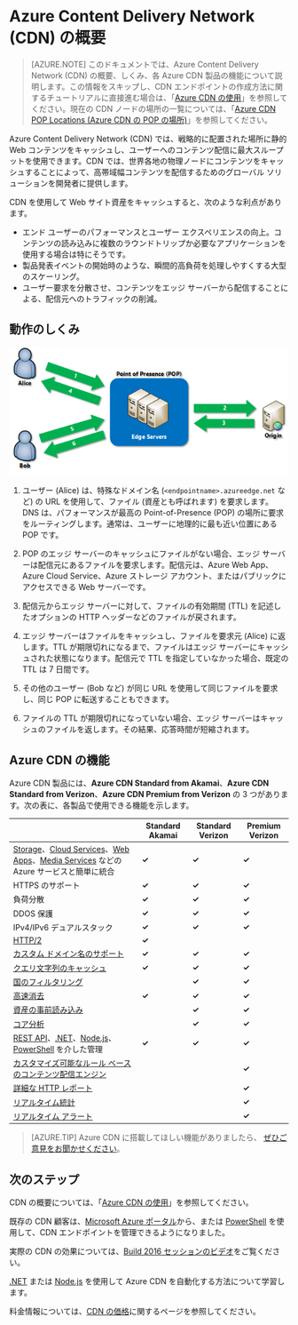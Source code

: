 <properties
	pageTitle="Azure CDN の概要 | Microsoft Azure"
	description="Azure Content Delivery Network (CDN) の概要と、CDN を使用して BLOB と静的コンテンツをキャッシュして高帯域幅コンテンツを配信する方法について説明します。"
	services="cdn"
	documentationCenter=""
	authors="camsoper"
	manager="erikre"
	editor=""/>

<tags
	ms.service="cdn"
	ms.workload="tbd"
	ms.tgt_pltfrm="na"
	ms.devlang="na"
	ms.topic="hero-article"
	ms.date="08/09/2016"
	ms.author="casoper"/>

# Azure Content Delivery Network (CDN) の概要

> [AZURE.NOTE] このドキュメントでは、Azure Content Delivery Network (CDN) の概要、しくみ、各 Azure CDN 製品の機能について説明します。この情報をスキップし、CDN エンドポイントの作成方法に関するチュートリアルに直接進む場合は、「[Azure CDN の使用](cdn-create-new-endpoint.md)」を参照してください。現在の CDN ノードの場所の一覧については、「[Azure CDN POP Locations (Azure CDN の POP の場所)](cdn-pop-locations.md)」を参照してください。

Azure Content Delivery Network (CDN) では、戦略的に配置された場所に静的 Web コンテンツをキャッシュし、ユーザーへのコンテンツ配信に最大スループットを使用できます。CDN では、世界各地の物理ノードにコンテンツをキャッシュすることによって、高帯域幅コンテンツを配信するためのグローバル ソリューションを開発者に提供します。

CDN を使用して Web サイト資産をキャッシュすると、次のような利点があります。

- エンド ユーザーのパフォーマンスとユーザー エクスペリエンスの向上。コンテンツの読み込みに複数のラウンドトリップか必要なアプリケーションを使用する場合は特にそうです。
- 製品発表イベントの開始時のような、瞬間的高負荷を処理しやすくする大型のスケーリング。
- ユーザー要求を分散させ、コンテンツをエッジ サーバーから配信することによる、配信元へのトラフィックの削減。


## 動作のしくみ

![CDN の概要](./media/cdn-overview/cdn-overview.png)

1. ユーザー (Alice) は、特殊なドメイン名 (`<endpointname>.azureedge.net` など) の URL を使用して、ファイル (資産とも呼ばれます) を要求します。DNS は、パフォーマンスが最高の Point-of-Presence (POP) の場所に要求をルーティングします。通常は、ユーザーに地理的に最も近い位置にある POP です。

2. POP のエッジ サーバーのキャッシュにファイルがない場合、エッジ サーバーは配信元にあるファイルを要求します。配信元は、Azure Web App、Azure Cloud Service、Azure ストレージ アカウント、またはパブリックにアクセスできる Web サーバーです。

3. 配信元からエッジ サーバーに対して、ファイルの有効期間 (TTL) を記述したオプションの HTTP ヘッダーなどのファイルが戻されます。

4. エッジ サーバーはファイルをキャッシュし、ファイルを要求元 (Alice) に返します。TTL が期限切れになるまで、ファイルはエッジ サーバーにキャッシュされた状態になります。配信元で TTL を指定していなかった場合、既定の TTL は 7 日間です。

5. その他のユーザー (Bob など) が同じ URL を使用して同じファイルを要求し、同じ POP に転送することもできます。

6. ファイルの TTL が期限切れになっていない場合、エッジ サーバーはキャッシュのファイルを返します。その結果、応答時間が短縮されます。


## Azure CDN の機能

Azure CDN 製品には、**Azure CDN Standard from Akamai**、**Azure CDN Standard from Verizon**、**Azure CDN Premium from Verizon** の 3 つがあります。次の表に、各製品で使用できる機能を示します。

| | Standard Akamai | Standard Verizon | Premium Verizon |
|-------|-----------------|------------------|-----------------|
| [Storage](cdn-create-a-storage-account-with-cdn.md)、[Cloud Services](cdn-cloud-service-with-cdn.md)、[Web Apps](../app-service-web/cdn-websites-with-cdn.md)、[Media Services](../media-services/media-services-manage-origins.md#enable_cdn) などの Azure サービスと簡単に統合 | **&#x2713;** | **&#x2713;** | **&#x2713;**|
| HTTPS のサポート | **&#x2713;** | **&#x2713;** | **&#x2713;** |
| 負荷分散 | **&#x2713;** | **&#x2713;** | **&#x2713;** |
| DDOS 保護 | **&#x2713;** | **&#x2713;** | **&#x2713;** |
| IPv4/IPv6 デュアルスタック | **&#x2713;** | **&#x2713;** | **&#x2713;** |
| [HTTP/2](https://msdn.microsoft.com/library/mt762901.aspx) | **&#x2713;** | | |
| [カスタム ドメイン名のサポート](cdn-map-content-to-custom-domain.md) | **&#x2713;** | **&#x2713;** | **&#x2713;** |
| [クエリ文字列のキャッシュ](cdn-query-string.md) | **&#x2713;** | **&#x2713;** | **&#x2713;** |
| [国のフィルタリング](cdn-restrict-access-by-country.md) | | **&#x2713;** | **&#x2713;** |
| [高速消去](cdn-purge-endpoint.md) | **&#x2713;** | **&#x2713;** | **&#x2713;** |
| [資産の事前読み込み](cdn-preload-endpoint.md) | | **&#x2713;** | **&#x2713;** |
| [コア分析](cdn-analyze-usage-patterns.md) | | **&#x2713;** | **&#x2713;** |
| [REST API](https://msdn.microsoft.com/library/mt634456.aspx)、[.NET](./cdn-app-dev-net.md)、[Node.js](./cdn-app-dev-node.md)、[PowerShell](./cdn-manage-powershell.md) を介した管理 | **&#x2713;** | **&#x2713;** | **&#x2713;** |
| [カスタマイズ可能なルール ベースのコンテンツ配信エンジン](cdn-rules-engine.md) | | | **&#x2713;** |
| [詳細な HTTP レポート](cdn-advanced-http-reports.md) | | | **&#x2713;** |
| [リアルタイム統計](cdn-real-time-stats.md) | | | **&#x2713;** |
| [リアルタイム アラート](cdn-real-time-alerts.md) | | | **&#x2713;** |

>[AZURE.TIP] Azure CDN に搭載してほしい機能がありましたら、 [ぜひご意見をお聞かせください](https://feedback.azure.com/forums/169397-cdn)。

## 次のステップ

CDN の概要については、「[Azure CDN の使用](./cdn-create-new-endpoint.md)」を参照してください。

既存の CDN 顧客は、[Microsoft Azure ポータル](https://portal.azure.com)から、または [PowerShell](cdn-manage-powershell.md) を使用して、CDN エンドポイントを管理できるようになりました。

実際の CDN の効果については、[Build 2016 セッションのビデオ](https://azure.microsoft.com/documentation/videos/build-2016-leveraging-the-new-azure-cdn-apis-to-build-wicked-fast-applications/)をご覧ください。

[.NET](./cdn-app-dev-net.md) または [Node.js](./cdn-app-dev-node.md) を使用して Azure CDN を自動化する方法について学習します。

料金情報については、[CDN の価格](https://azure.microsoft.com/pricing/details/cdn/)に関するページを参照してください。

<!---HONumber=AcomDC_0824_2016-->